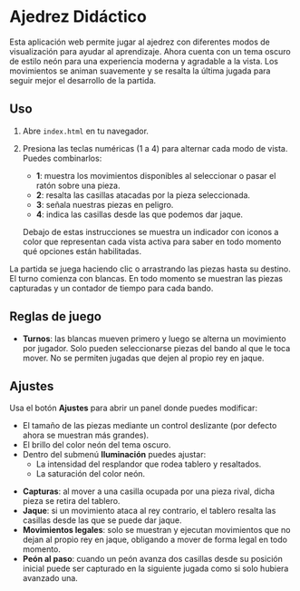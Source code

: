 # Ajedrez Didáctico

Esta aplicación web permite jugar al ajedrez con diferentes modos de visualización para ayudar al aprendizaje. Ahora cuenta con un tema oscuro de estilo neón para una experiencia moderna y agradable a la vista. Los movimientos se animan suavemente y se resalta la última jugada para seguir mejor el desarrollo de la partida.

## Uso

1. Abre `index.html` en tu navegador.
2. Presiona las teclas numéricas (1 a 4) para alternar cada modo de vista. Puedes combinarlos:
   - **1**: muestra los movimientos disponibles al seleccionar o pasar el ratón sobre una pieza.
   - **2**: resalta las casillas atacadas por la pieza seleccionada.
   - **3**: señala nuestras piezas en peligro.
   - **4**: indica las casillas desde las que podemos dar jaque.

   Debajo de estas instrucciones se muestra un indicador con iconos a color que
   representan cada vista activa para saber en todo momento qué opciones están
   habilitadas.
 
La partida se juega haciendo clic o arrastrando las piezas hasta su destino. El turno comienza con blancas. En todo momento se muestran las piezas capturadas y un contador de tiempo para cada bando.

## Reglas de juego

* **Turnos**: las blancas mueven primero y luego se alterna un movimiento por
  jugador. Solo pueden seleccionarse piezas del bando al que le toca mover.
  No se permiten jugadas que dejen al propio rey en jaque.

## Ajustes

Usa el botón **Ajustes** para abrir un panel donde puedes modificar:

- El tamaño de las piezas mediante un control deslizante (por defecto ahora se
  muestran más grandes).
- El brillo del color neón del tema oscuro.
- Dentro del submenú **Iluminación** puedes ajustar:
  - La intensidad del resplandor que rodea tablero y resaltados.
  - La saturación del color neón.

* **Capturas**: al mover a una casilla ocupada por una pieza rival, dicha pieza
  se retira del tablero.
* **Jaque**: si un movimiento ataca al rey contrario, el tablero resalta las
  casillas desde las que se puede dar jaque.
* **Movimientos legales**: solo se muestran y ejecutan movimientos que no dejan
  al propio rey en jaque, obligando a mover de forma legal en todo momento.
* **Peón al paso**: cuando un peón avanza dos casillas desde su posición inicial
  puede ser capturado en la siguiente jugada como si solo hubiera avanzado una.
